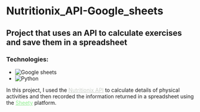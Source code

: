 # Nutritionix_API-Google_sheets

## Project that uses an API to calculate exercises and save them in a spreadsheet

### Technologies:

-    ![Google sheets](https://img.shields.io/badge/Google%20Sheets-5DF500?style=for-the-badge&logo=google-sheets)
-    ![Python](https://img.shields.io/badge/Python-59D8D8?style=for-the-badge&logo=python)

In this project, I used the <a style="color: #CBCFC8;" href="https://www.nutritionix.com/">Nutritionix API</a> to calculate details of physical activities and then recorded the information returned in a spreadsheet using the <a style="color: lightgreen;" href="https://sheety.co/">Sheety</a> platform.
